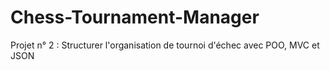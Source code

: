 # Chess-Tournament-Manager
Projet n° 2 : Structurer l'organisation de tournoi d'échec avec POO, MVC et JSON

